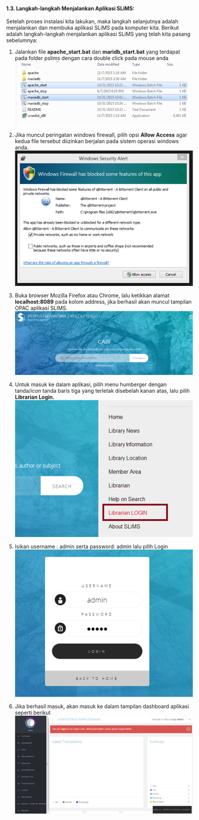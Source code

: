 #### 1.3. Langkah-langkah Menjalankan Aplikasi SLiMS:

Setelah proses instalasi kita lakukan, maka langkah selanjutnya adalah menjalankan dan membuka aplikasi SLiMS pada komputer kita. Berikut adalah langkah-langkah menjalankan aplikasi SLiMS yang telah kita pasang sebelumnya:

1. Jalankan file **apache\_start.bat** dan **maridb\_start.bat** yang terdapat pada folder pslims dengan cara double click pada mouse anda  
   ![](/assets/3.png)

2. Jika muncul peringatan windows firewall, pilih opsi **Allow Access** agar kedua file tersebut diizinkan berjalan pada sistem operasi windows anda.  
   ![](/assets/2.png)

3. Buka browser Mozilla Firefox atau Chrome, lalu ketikkan alamat **localhost:8089** pada kolom address, jika berhasil akan muncul tampilan OPAC aplikasi SLIMS.  
   ![](/assets/1.png)

4. Untuk masuk ke dalam aplikasi, pilih menu humberger dengan tanda/_icon_ tanda baris tiga  yang terletak disebelah kanan atas, lalu pilih **Librarian Login.**  
   ![](/assets/4.png)

5. Isikan username : admin serta password: admin lalu pilih Login  
    ![](/assets/5.png)

6. Jika berhasil masuk, akan masuk ke dalam tampilan dashboard aplikasi seperti berikut  
   ![](/assets/36.png)



